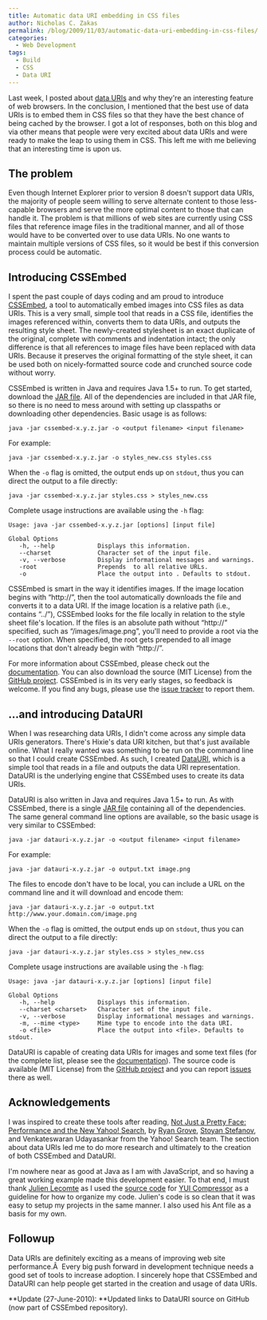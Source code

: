 ```yaml
---
title: Automatic data URI embedding in CSS files
author: Nicholas C. Zakas
permalink: /blog/2009/11/03/automatic-data-uri-embedding-in-css-files/
categories:
  - Web Development
tags:
  - Build
  - CSS
  - Data URI
---
```

Last week, I posted about [data URIs][1] and why they're an interesting feature of web browsers. In the conclusion, I mentioned that the best use of data URIs is to embed them in CSS files so that they have the best chance of being cached by the browser. I got a lot of responses, both on this blog and via other means that people were very excited about data URIs and were ready to make the leap to using them in CSS. This left me with me believing that an interesting time is upon us.

## The problem

Even though Internet Explorer prior to version 8 doesn't support data URIs, the majority of people seem willing to serve alternate content to those less-capable browsers and serve the more optimal content to those that can handle it. The problem is that millions of web sites are currently using CSS files that reference image files in the traditional manner, and all of those would have to be converted over to use data URIs. No one wants to maintain multiple versions of CSS files, so it would be best if this conversion process could be automatic.

## Introducing CSSEmbed

I spent the past couple of days coding and am proud to introduce [CSSEmbed][2], a tool to automatically embed images into CSS files as data URIs. This is a very small, simple tool that reads in a CSS file, identifies the images referenced within, converts them to data URIs, and outputs the resulting style sheet. The newly-created stylesheet is an exact duplicate of the original, complete with comments and indentation intact; the only difference is that all references to image files have been replaced with data URIs. Because it preserves the original formatting of the style sheet, it can be used both on nicely-formatted source code and crunched source code without worry.

CSSEmbed is written in Java and requires Java 1.5+ to run. To get started, download the [JAR file][3]. All of the dependencies are included in that JAR file, so there is no need to mess around with setting up classpaths or downloading other dependencies. Basic usage is as follows:

    java -jar cssembed-x.y.z.jar -o <output filename> <input filename>

For example:

    java -jar cssembed-x.y.z.jar -o styles_new.css styles.css

When the `-o` flag is omitted, the output ends up on `stdout`, thus you can direct the output to a file directly:

    java -jar cssembed-x.y.z.jar styles.css > styles_new.css

Complete usage instructions are available using the `-h` flag:

    Usage: java -jar cssembed-x.y.z.jar [options] [input file]
    
    Global Options
       -h, --help            Displays this information.
       --charset             Character set of the input file.
       -v, --verbose         Display informational messages and warnings.
       -root                 Prepends  to all relative URLs.
       -o                    Place the output into . Defaults to stdout.

CSSEmbed is smart in the way it identifies images. If the image location begins with &#8220;http://&#8221;, then the tool automatically downloads the file and converts it to a data URI. If the image location is a relative path (i.e., contains &#8220;../&#8221;), CSSEmbed looks for the file locally in relation to the style sheet file's location. If the files is an absolute path without &#8220;http://&#8221; specified, such as &#8220;/images/image.png&#8221;, you'll need to provide a root via the `--root` option. When specified, the root gets prepended to all image locations that don't already begin with &#8220;http://&#8221;.

For more information about CSSEmbed, please check out the [documentation][4]. You can also download the source (MIT License) from the [GitHub project][5]. CSSEmbed is in its very early stages, so feedback is welcome. If you find any bugs, please use the [issue tracker][6] to report them.

## &#8230;and introducing DataURI

When I was researching data URIs, I didn't come across any simple data URIs generators. There's Hixie's data URI kitchen, but that's just available online. What I really wanted was something to be run on the command line so that I could create CSSEmbed. As such, I created [DataURI][2], which is a simple tool that reads in a file and outputs the data URI representation. DataURI is the underlying engine that CSSEmbed uses to create its data URIs.

DataURI is also written in Java and requires Java 1.5+ to run. As with CSSEmbed, there is a single [JAR file][7] containing all of the dependencies. The same general command line options are available, so the basic usage is very similar to CSSEmbed:

    java -jar datauri-x.y.z.jar -o <output filename> <input filename>

For example:

    java -jar datauri-x.y.z.jar -o output.txt image.png

The files to encode don't have to be local, you can include a URL on the command line and it will download and encode them:

    java -jar datauri-x.y.z.jar -o output.txt http://www.your.domain.com/image.png

When the `-o` flag is omitted, the output ends up on `stdout`, thus you can direct the output to a file directly:

    java -jar datauri-x.y.z.jar styles.css > styles_new.css

Complete usage instructions are available using the `-h` flag:

    Usage: java -jar datauri-x.y.z.jar [options] [input file]
    
    Global Options
       -h, --help            Displays this information.
       --charset <charset>   Character set of the input file.
       -v, --verbose         Display informational messages and warnings.
       -m, --mime <type>     Mime type to encode into the data URI.
       -o <file>             Place the output into <file>. Defaults to stdout.

DataURI is capable of creating data URIs for images and some text files (for the complete list, please see the [documentation][8]). The source code is available (MIT License) from the [GitHub project][2] and you can report [issues][6] there as well.

## Acknowledgements

I was inspired to create these tools after reading, [Not Just a Pretty Face: Performance and the New Yahoo! Search][9], by [Ryan Grove][10], [Stoyan Stefanov][11], and Venkateswaran Udayasankar from the Yahoo! Search team. The section about data URIs led me to do more research and ultimately to the creation of both CSSEmbed and DataURI.

I'm nowhere near as good at Java as I am with JavaScript, and so having a great working example made this development easier. To that end, I must thank [Julien Lecomte][12] as I used the [source code][13] for [YUI Compressor][14] as a guideline for how to organize my code. Julien's code is so clean that it was easy to setup my projects in the same manner. I also used his Ant file as a basis for my own.

## Followup

Data URIs are definitely exciting as a means of improving web site performance.Â  Every big push forward in development technique needs a good set of tools to increase adoption. I sincerely hope that CSSEmbed and DataURI can help people get started in the creation and usage of data URIs.

**Update (27-June-2010): **Updated links to DataURI source on GitHub (now part of CSSEmbed repository).

 [1]: https://humanwhocodes.com/blog/2009/10/27/data-uris-explained/
 [2]: http://github.com/nzakas/cssembed
 [3]: http://github.com/nzakas/cssembed/downloads/
 [4]: http://wiki.github.com/nzakas/cssembed
 [5]: http://github.com/nzakas/cssembed/
 [6]: http://github.com/nzakas/cssembed/issues
 [7]: http://github.com/nzakas/datauri/downloads/
 [8]: http://wiki.github.com/nzakas/cssembed/datauri
 [9]: http://developer.yahoo.net/blog/archives/2009/09/search_performance.html
 [10]: http://www.wonko.com
 [11]: http://www.phpied.com
 [12]: http://www.julienlecomte.net/
 [13]: http://github.com/yui/yuicompressor
 [14]: http://developer.yahoo.com/yui/compressor/
